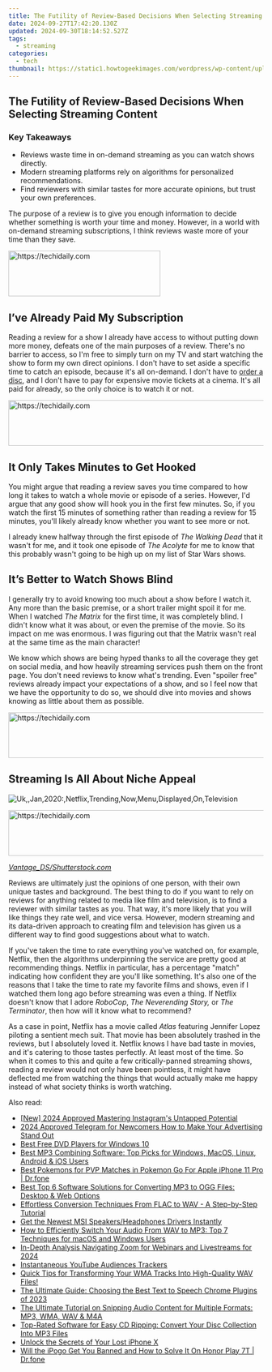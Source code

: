 ```yaml
---
title: The Futility of Review-Based Decisions When Selecting Streaming Content
date: 2024-09-27T17:42:20.130Z
updated: 2024-09-30T18:14:52.527Z
tags:
  - streaming
categories:
  - tech
thumbnail: https://static1.howtogeekimages.com/wordpress/wp-content/uploads/2024/07/some-people-bored-reading-a-review-of-a-streaming-show-on-tv.jpg
---
```


## The Futility of Review-Based Decisions When Selecting Streaming Content

### Key Takeaways

* Reviews waste time in on-demand streaming as you can watch shows directly.
* Modern streaming platforms rely on algorithms for personalized recommendations.
* Find reviewers with similar tastes for more accurate opinions, but trust your own preferences.

 The purpose of a review is to give you enough information to decide whether something is worth your time and money. However, in a world with on-demand streaming subscriptions, I think reviews waste more of your time than they save.

<!-- affiliate ads begin -->
<a href="https://aligracehair.sjv.io/c/5597632/2087234/19272" target="_top" id="2087234">
  <img src="//a.impactradius-go.com/display-ad/19272-2087234" border="0" alt="https://techidaily.com" width="300" height="90"/>
</a>
<img height="0" width="0" src="https://aligracehair.sjv.io/i/5597632/2087234/19272" style="position:absolute;visibility:hidden;" border="0" />
<!-- affiliate ads end -->

##  I’ve Already Paid My Subscription

 Reading a review for a show I already have access to without putting down more money, defeats one of the main purposes of a review. There's no barrier to access, so I'm free to simply turn on my TV and start watching the show to form my own direct opinions. I don't have to set aside a specific time to catch an episode, because it's all on-demand. I don't have to [order a disc](https://extra-lessons.techidaily.com/instantaneous-infiltration-of-lost-reddit-threads/), and I don't have to pay for expensive movie tickets at a cinema. It's all paid for already, so the only choice is to watch it or not.

<!-- affiliate ads begin -->
<a href="https://appsumo.8odi.net/c/5597632/2100529/7443" target="_top" id="2100529">
  <img src="//a.impactradius-go.com/display-ad/7443-2100529" border="0" alt="https://techidaily.com" width="728" height="90"/>
</a>
<img height="0" width="0" src="https://appsumo.8odi.net/i/5597632/2100529/7443" style="position:absolute;visibility:hidden;" border="0" />
<!-- affiliate ads end -->

##  It Only Takes Minutes to Get Hooked

 You might argue that reading a review saves you time compared to how long it takes to watch a whole movie or episode of a series. However, I'd argue that any good show will hook you in the first few minutes. So, if you watch the first 15 minutes of something rather than reading a review for 15 minutes, you'll likely already know whether you want to see more or not.

 I already knew halfway through the first episode of _The Walking Dead_ that it wasn't for me, and it took one episode of _The Acolyte_ for me to know that this probably wasn't going to be high up on my list of Star Wars shows.

##  It’s Better to Watch Shows Blind

 I generally try to avoid knowing too much about a show before I watch it. Any more than the basic premise, or a short trailer might spoil it for me. When I watched _The Matrix_ for the first time, it was completely blind. I didn't know what it was about, or even the premise of the movie. So its impact on me was enormous. I was figuring out that the Matrix wasn't real at the same time as the main character!

 We know which shows are being hyped thanks to all the coverage they get on social media, and how heavily streaming services push them on the front page. You don't need reviews to know what's trending. Even "spoiler free" reviews already impact your expectations of a show, and so I feel now that we have the opportunity to do so, we should dive into movies and shows knowing as little about them as possible.

<!-- affiliate ads begin -->
<a href="https://unicoeye.pxf.io/c/5597632/2134239/18498" target="_top" id="2134239">
  <img src="//a.impactradius-go.com/display-ad/18498-2134239" border="0" alt="https://techidaily.com" width="721" height="90"/>
</a>
<img height="0" width="0" src="https://unicoeye.pxf.io/i/5597632/2134239/18498" style="position:absolute;visibility:hidden;" border="0" />
<!-- affiliate ads end -->

##  Streaming Is All About Niche Appeal

![Uk,,Jan,2020:,Netflix,Trending,Now,Menu,Displayed,On,Television](https://static1.howtogeekimages.com/wordpress/wp-content/uploads/2019/04/4225613f.jpg) 

<!-- affiliate ads begin -->
<a href="https://appsumo.8odi.net/c/5597632/2052062/7443" target="_top" id="2052062">
  <img src="//a.impactradius-go.com/display-ad/7443-2052062" border="0" alt="https://techidaily.com" width="728" height="90"/>
</a>
<img height="0" width="0" src="https://appsumo.8odi.net/i/5597632/2052062/7443" style="position:absolute;visibility:hidden;" border="0" />
<!-- affiliate ads end -->

_[Vantage\_DS/Shutterstock.com](https://www.shutterstock.com/image-photo/uk-jan-2020-netflix-trending-now-1629484330)_

 Reviews are ultimately just the opinions of one person, with their own unique tastes and background. The best thing to do if you want to rely on reviews for anything related to media like film and television, is to find a reviewer with similar tastes as you. That way, it's more likely that you will like things they rate well, and vice versa. However, modern streaming and its data-driven approach to creating film and television has given us a different way to find good suggestions about what to watch.

 If you've taken the time to rate everything you've watched on, for example, Netflix, then the algorithms underpinning the service are pretty good at recommending things. Netflix in particular, has a percentage "match" indicating how confident they are you'll like something. It's also one of the reasons that I take the time to rate my favorite films and shows, even if I watched them long ago before streaming was even a thing. If Netflix doesn't know that I adore _RoboCop_, _The Neverending Story,_ or _The Terminator_, then how will it know what to recommend?

 As a case in point, Netflix has a movie called _Atlas_ featuring Jennifer Lopez piloting a sentient mech suit. That movie has been absolutely trashed in the reviews, but I absolutely loved it. Netflix knows I have bad taste in movies, and it's catering to those tastes perfectly. At least most of the time. So when it comes to this and quite a few critically-panned streaming shows, reading a review would not only have been pointless, it might have deflected me from watching the things that would actually make me happy instead of what society thinks is worth watching.

<ins class="adsbygoogle"
     style="display:block"
     data-ad-format="autorelaxed"
     data-ad-client="ca-pub-7571918770474297"
     data-ad-slot="1223367746"></ins>

<ins class="adsbygoogle"
     style="display:block"
     data-ad-client="ca-pub-7571918770474297"
     data-ad-slot="8358498916"
     data-ad-format="auto"
     data-full-width-responsive="true"></ins>

<span class="atpl-alsoreadstyle">Also read:</span>
<div><ul>
<li><a href="https://instagram-videos.techidaily.com/new-2024-approved-mastering-instagrams-untapped-potential/"><u>[New] 2024 Approved Mastering Instagram's Untapped Potential</u></a></li>
<li><a href="https://fox-direct.techidaily.com/2024-approved-telegram-for-newcomers-how-to-make-your-advertising-stand-out/"><u>2024 Approved Telegram for Newcomers How to Make Your Advertising Stand Out</u></a></li>
<li><a href="https://smart-video-creator.techidaily.com/best-free-dvd-players-for-windows-10/"><u>Best Free DVD Players for Windows 10</u></a></li>
<li><a href="https://media-tips.techidaily.com/best-mp3-combining-software-top-picks-for-windows-macos-linux-android-and-ios-users/"><u>Best MP3 Combining Software: Top Picks for Windows, MacOS, Linux, Android & iOS Users</u></a></li>
<li><a href="https://ios-pokemon-go.techidaily.com/best-pokemons-for-pvp-matches-in-pokemon-go-for-apple-iphone-11-pro-drfone-by-drfone-virtual-ios/"><u>Best Pokemons for PVP Matches in Pokemon Go For Apple iPhone 11 Pro | Dr.fone</u></a></li>
<li><a href="https://media-tips.techidaily.com/best-top-6-software-solutions-for-converting-mp3-to-ogg-files-desktop-and-web-options/"><u>Best Top 6 Software Solutions for Converting MP3 to OGG Files: Desktop & Web Options</u></a></li>
<li><a href="https://media-tips.techidaily.com/effortless-conversion-techniques-from-flac-to-wav-a-step-by-step-tutorial/"><u>Effortless Conversion Techniques From FLAC to WAV - A Step-by-Step Tutorial</u></a></li>
<li><a href="https://win-amazing.techidaily.com/get-the-newest-msi-speakersheadphones-drivers-instantly/"><u>Get the Newest MSI Speakers/Headphones Drivers Instantly</u></a></li>
<li><a href="https://media-tips.techidaily.com/how-to-efficiently-switch-your-audio-from-wav-to-mp3-top-7-techniques-for-macos-and-windows-users/"><u>How to Efficiently Switch Your Audio From WAV to MP3: Top 7 Techniques for macOS and Windows Users</u></a></li>
<li><a href="https://fox-helps.techidaily.com/in-depth-analysis-navigating-zoom-for-webinars-and-livestreams-for-2024/"><u>In-Depth Analysis Navigating Zoom for Webinars and Livestreams for 2024</u></a></li>
<li><a href="https://youtube-data.techidaily.com/ntaneous-youtube-audiences-trackers/"><u>Instantaneous YouTube Audiences Trackers</u></a></li>
<li><a href="https://media-tips.techidaily.com/quick-tips-for-transforming-your-wma-tracks-into-high-quality-wav-files/"><u>Quick Tips for Transforming Your WMA Tracks Into High-Quality WAV Files!</u></a></li>
<li><a href="https://media-tips.techidaily.com/the-ultimate-guide-choosing-the-best-text-to-speech-chrome-plugins-of-2023/"><u>The Ultimate Guide: Choosing the Best Text to Speech Chrome Plugins of 2023</u></a></li>
<li><a href="https://media-tips.techidaily.com/the-ultimate-tutorial-on-snipping-audio-content-for-multiple-formats-mp3-wma-wav-and-m4a/"><u>The Ultimate Tutorial on Snipping Audio Content for Multiple Formats: MP3, WMA, WAV & M4A</u></a></li>
<li><a href="https://media-tips.techidaily.com/top-rated-software-for-easy-cd-ripping-convert-your-disc-collection-into-mp3-files/"><u>Top-Rated Software for Easy CD Ripping: Convert Your Disc Collection Into MP3 Files</u></a></li>
<li><a href="https://extra-hints.techidaily.com/unlock-the-secrets-of-your-lost-iphone-x/"><u>Unlock the Secrets of Your Lost iPhone X</u></a></li>
<li><a href="https://fake-location.techidaily.com/will-the-ipogo-get-you-banned-and-how-to-solve-it-on-honor-play-7t-drfone-by-drfone-virtual-android/"><u>Will the iPogo Get You Banned and How to Solve It On Honor Play 7T | Dr.fone</u></a></li>
</ul></div>

